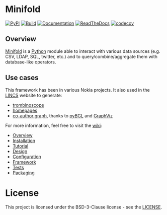 # Minifold

[![PyPI](https://img.shields.io/pypi/v/minifold.svg)](https://pypi.python.org/pypi/minifold/)
[![Build](https://github.com/nokia/minifold/workflows/build/badge.svg)](https://github.com/nokia/minifold/actions/workflows/build.yml)
[![Documentation](https://github.com/nokia/minifold/workflows/docs/badge.svg)](https://github.com/nokia/minifold/actions/workflows/docs.yml)
[![ReadTheDocs](https://readthedocs.org/projects/minifold/badge/?version=latest)](https://minifold.readthedocs.io/en/)
[![codecov](https://codecov.io/gh/nokia/minifold/branch/master/graph/badge.svg?token=OZM4J0Y2VL)](https://codecov.io/gh/nokia/minifold)

## Overview

[Minifold](https://github.com/nokia/minifold.git) is a [Python](http://python.org/) module able to interact with various data sources (e.g. CSV, LDAP, SQL, twitter, etc.) and to query/combine/aggregate them with database-like operators.

## Use cases

This framework has been in various Nokia projects. It also used in the [LINCS](https://www.lincs.fr) website to generate:

* [trombinoscope](https://www.lincs.fr/people/)
* [homepages](https://www.lincs.fr/people/?more=marc_olivier_buob)
* [co-author graph](https://www.lincs.fr/research/lincs-graph/), thanks to [pyBGL](https://github.com/nokia/pybgl.git) and [GraphViz](http://graphviz.org/)

For more information, feel free to visit the [wiki](https://github.com/nokia/minifold/wiki):

* [Overview](https://github.com/nokia/minifold/wiki/Overview)
* [Installation](https://github.com/nokia/minifold/wiki/Installation)
* [Tutorial](https://github.com/nokia/minifold/wiki/Tutorial)
* [Design](https://github.com/nokia/minifold/wiki/Design)
* [Configuration](https://github.com/nokia/minifold/wiki/Configuration)
* [Framework](https://github.com/nokia/minifold/wiki/Framework)
* [Tests](https://github.com/nokia/minifold/wiki/Tests)
* [Packaging](https://github.com/nokia/minifold/wiki/Packaging)

# License

This project is licensed under the BSD-3-Clause license - see the [LICENSE](https://github.com/nokia/minifold/blob/master/LICENSE).
